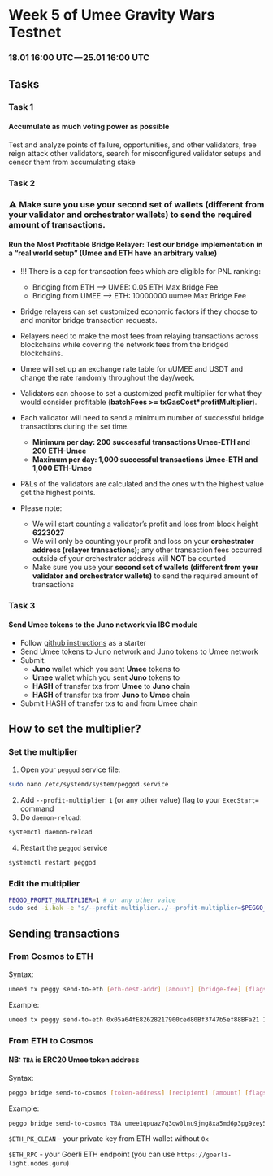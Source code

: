 # Week 5 of Umee Gravity Wars Testnet
### 18.01 16:00 UTC — 25.01 16:00 UTC

## Tasks
### Task 1
#### Accumulate as much voting power as possible
Test and analyze points of failure, opportunities, and other validators, free reign attack other validators, search for misconfigured validator setups and censor them from accumulating stake

### Task 2
### ⚠️ Make sure you use your second set of wallets (different from your validator and orchestrator wallets) to send the required amount of transactions.
#### Run the Most Profitable Bridge Relayer: Test our bridge implementation in a “real world setup” (Umee and ETH have an arbitrary value)
* !!! There is a cap for transaction fees which are eligible for PNL ranking:
  * Bridging from ETH --> UMEE: 0.05 ETH Max Bridge Fee
  * Bridging from UMEE --> ETH: 10000000 uumee Max Bridge Fee

* Bridge relayers can set customized economic factors if they choose to and monitor bridge transaction requests.
* Relayers need to make the most fees from relaying transactions across blockchains while covering the network fees from the bridged blockchains.
* Umee will set up an exchange rate table for uUMEE and USDT and change the rate randomly throughout the day/week.
* Validators can choose to set a customized profit multiplier for what they would consider profitable (**batchFees >= txGasCost*profitMultiplier**).
* Each validator will need to send a minimum number of successful bridge transactions during the set time.
  * **Minimum per day: 200 successful transactions Umee-ETH and 200 ETH-Umee**
  * **Maximum per day: 1,000 successful transactions Umee-ETH and 1,000 ETH-Umee**
* P&Ls of the validators are calculated and the ones with the highest value get the highest points.
* Please note:
  * We will start counting a validator’s profit and loss from block height **6223027**
  * We will only be counting your profit and loss on your **orchestrator address (relayer transactions)**; any other transaction fees occurred outside of your orchestrator address will **NOT** be counted
  * Make sure you use your **second set of wallets (different from your validator and orchestrator wallets)** to send the required amount of transactions

### Task 3
#### Send Umee tokens to the Juno network via IBC module
 * Follow [github instructions](https://github.com/umee-network/testnets/blob/main/networks/umee-alpha-mainnet-3/IBC.md) as a starter
 * Send Umee tokens to Juno network and Juno tokens to Umee network
 * Submit:
   * **Juno** wallet which you sent **Umee** tokens to
   * **Umee** wallet which you sent **Juno** tokens to
   * **HASH** of transfer txs from **Umee** to **Juno** chain
   * **HASH** of transfer txs from **Juno** to **Umee** chain
 * Submit HASH of transfer txs to and from Umee chain

## How to set the multiplier?
### Set the multiplier
1. Open your `peggod` service file:
```bash
sudo nano /etc/systemd/system/peggod.service
```
2. Add `--profit-multiplier 1` (or any other value) flag to your `ExecStart=` command
3. Do `daemon-reload`:
```bash
systemctl daemon-reload
```
4. Restart the `peggod` service
```bash
systemctl restart peggod
```

### Edit the multiplier
```bash
PEGGO_PROFIT_MULTIPLIER=1 # or any other value
sudo sed -i.bak -e "s/--profit-multiplier../--profit-multiplier=$PEGGO_PROFIT_MULTIPLIER/" /etc/systemd/system/peggod.service
```

## Sending transactions
### From Cosmos to ETH
Syntax:
```bash
umeed tx peggy send-to-eth [eth-dest-addr] [amount] [bridge-fee] [flags]
```
Example:
```bash
umeed tx peggy send-to-eth 0x05a64fE82628217900ced80Bf3747b5ef88BFa21 10000000uumee 1uumee --from validator --chain-id umee-alpha-mainnet-2
```
### From ETH to Cosmos
#### NB: `TBA` is ERC20 Umee token address
Syntax:
```bash
peggo bridge send-to-cosmos [token-address] [recipient] [amount] [flags]
```
Example:
```bash
peggo bridge send-to-cosmos TBA umee1qpuaz7q3qw0lnu9jng8xa5md6p3pg9zey5z875 1000000 --eth-pk=$ETH_PK_CLEAN --eth-rpc=$ETH_RPC
```
`$ETH_PK_CLEAN` - your private key from ETH wallet without `0x`

`$ETH_RPC` - your Goerli ETH endpoint (you can use `https://goerli-light.nodes.guru`)
